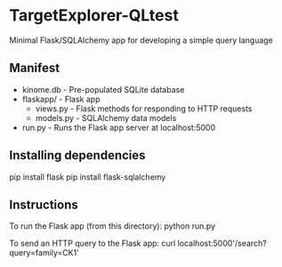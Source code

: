 TargetExplorer-QLtest
=====================

Minimal Flask/SQLAlchemy app for developing a simple query language

Manifest
--------

* kinome.db - Pre-populated SQLite database
* flaskapp/ - Flask app
  * views.py - Flask methods for responding to HTTP requests
  * models.py - SQLAlchemy data models
* run.py - Runs the Flask app server at localhost:5000

Installing dependencies
-----------------------

pip install flask
pip install flask-sqlalchemy

Instructions
------------

To run the Flask app (from this directory):
python run.py

To send an HTTP query to the Flask app:
curl localhost:5000'/search?query=family=CK1'
